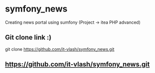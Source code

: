 # symfony_news
Creating news portal using sumfony (Project -> itea PHP advanced)

Git clone link :)
------
git clone https://github.com/it-vlash/symfony_news.git


## https://github.com/it-vlash/symfony_news.git
